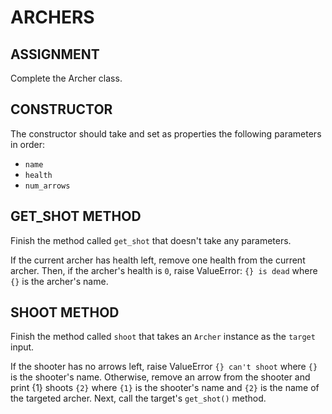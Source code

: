 # ARCHERS

## ASSIGNMENT
Complete the Archer class.

## CONSTRUCTOR
The constructor should take and set as properties the following parameters in order:

- `name`
- `health`
- `num_arrows`

## GET_SHOT METHOD
Finish the method called `get_shot` that doesn't take any parameters.

If the current archer has health left, remove one health from the current archer. Then, if the archer's health is `0`, raise ValueError: `{} is dead` where `{}` is the archer's name.

## SHOOT METHOD
Finish the method called `shoot` that takes an `Archer` instance as the `target` input.

If the shooter has no arrows left, raise ValueError `{} can't shoot` where `{}` is the shooter's name. Otherwise, remove an arrow from the shooter and print {1} shoots `{2}` where `{1}` is the shooter's name and `{2}` is the name of the targeted archer. Next, call the target's `get_shot()` method.